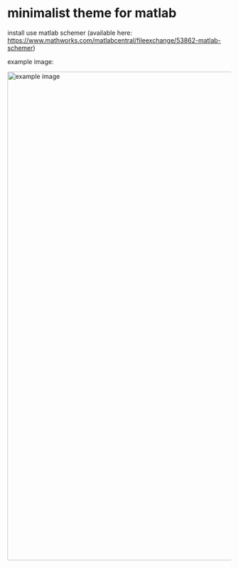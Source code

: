 # minimalist theme for matlab

install use matlab schemer (available here: https://www.mathworks.com/matlabcentral/fileexchange/53862-matlab-schemer)

example image:

<img width="1100" alt="example image" src="https://user-images.githubusercontent.com/92355713/147558320-1185dcad-8a49-4732-8518-61b0c210e257.png">
